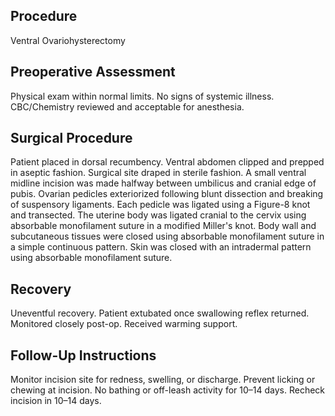 ## Procedure
Ventral Ovariohysterectomy

## Preoperative Assessment
Physical exam within normal limits. No signs of systemic illness. CBC/Chemistry reviewed and acceptable for anesthesia.

## Surgical Procedure
Patient placed in dorsal recumbency. Ventral abdomen clipped and prepped in aseptic fashion. Surgical site draped in sterile fashion. A small ventral midline incision was made halfway between umbilicus and cranial edge of pubis. Ovarian pedicles exteriorized following blunt dissection and breaking of suspensory ligaments. Each pedicle was ligated using a Figure-8 knot and transected. The uterine body was ligated cranial to the cervix using absorbable monofilament suture in a modified Miller's knot. Body wall and subcutaneous tissues were closed using absorbable monofilament suture in a simple continuous pattern. Skin was closed with an intradermal pattern using absorbable monofilament suture.

## Recovery
Uneventful recovery. Patient extubated once swallowing reflex returned. Monitored closely post-op. Received warming support.

## Follow-Up Instructions
Monitor incision site for redness, swelling, or discharge. Prevent licking or chewing at incision. No bathing or off-leash activity for 10–14 days. Recheck incision in 10–14 days.
